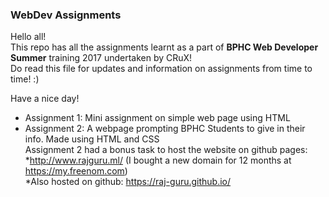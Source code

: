### WebDev Assignments  
Hello all!  
This repo has all the assignments learnt as a part of **BPHC Web Developer Summer** training 2017 undertaken by CRuX!  
Do read this file for updates and information on assignments from time to time! :)   

 Have a nice day!  

* Assignment 1: Mini assignment on simple web page using HTML  
* Assignment 2: A webpage prompting BPHC Students to give in their info. Made using HTML and CSS  
      Assignment 2 had a bonus task to host the website on github pages:   
         *http://www.rajguru.ml/ (I bought a new domain for 12 months at https://my.freenom.com)  
         *Also hosted on github: https://raj-guru.github.io/
